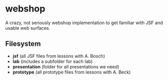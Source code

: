 webshop
=======

A crazy, not seriously webshop implementation to get familiar with JSF and usable web surfaces.

## Filesystem
+ __jsf__ (all JSF files from lessons with A. Bosch)
+ __lab__ (includes a subfolder for each lab)
+ __presentation__ (folder for all presentations we need)
+ __prototype__ (all prototype files from lessons with A. Beck)

